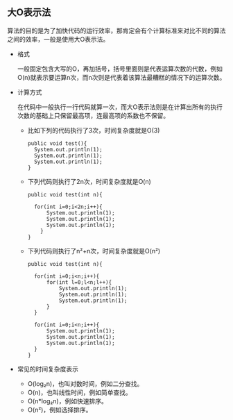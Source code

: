 ## 大O表示法

算法的目的是为了加快代码的运行效率，那肯定会有个计算标准来对比不同的算法之间的效率，一般是使用大O表示法。

- 格式

  一般固定包含大写的O，再加括号，括号里面则是代表运算次数的代数，例如O(n)就表示要运算n次，而n次则是代表着该算法最糟糕的情况下的运算次数。

- 计算方式

  在代码中一般执行一行代码就算一次，而大O表示法则是在计算出所有的执行次数的基础上只保留最高项，连最高项的系数也不保留。
  

  - 比如下列的代码执行了3次，时间复杂度就是O(3)
    ```
    public void test(){
      System.out.println(1);
      System.out.println(1);
      System.out.println(1);
    }
    ```

  - 下列代码则执行了2n次，时间复杂度就是O(n)

    ```
    public void test(int n){

      for(int i=0;i<2n;i++){
          System.out.println(1);
          System.out.println(1);
          System.out.println(1);
        }
    }
    ```
 
  - 下列代码则执行了n²+n次，时间复杂度就是O(n²)

    ```
    public void test(int n){

      for(int i=0;i<n;i++){
          for(int l=0;l<n;l++){
              System.out.println(1);
              System.out.println(1);
              System.out.println(1);
          }
      }

      for(int i=0;i<n;i++){
          System.out.println(1);
          System.out.println(1);
          System.out.println(1);
      }
    }
    ```

- 常见的时间复杂度表示
  - O(log₂n)，也叫对数时间，例如二分查找。
  - O(n)，也叫线性时间，例如简单查找。
  - O(n*log₂n)，例如快速排序。
  - O(n²)，例如选择排序。
